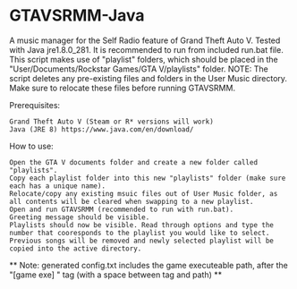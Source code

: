 # GTAVSRMM-Java
A music manager for the Self Radio feature of Grand Theft Auto V. Tested with Java jre1.8.0_281. It is recommended to run from included run.bat file. This script makes use of "playlist" folders, which should be placed in the "User/Documents/Rockstar Games/GTA V/playlists" folder. NOTE: The script deletes any pre-existing files and folders in the User Music directory. Make sure to relocate these files before running GTAVSRMM.

Prerequisites:

    Grand Theft Auto V (Steam or R* versions will work)
    Java (JRE 8) https://www.java.com/en/download/
    
How to use:

    Open the GTA V documents folder and create a new folder called "playlists".
    Copy each playlist folder into this new "playlists" folder (make sure each has a unique name).
    Relocate/copy any existing msuic files out of User Music folder, as all contents will be cleared when swapping to a new playlist.
    Open and run GTAVSRMM (recommended to run with run.bat).
    Greeting message should be visible.
    Playlists should now be visible. Read through options and type the number that cooresponds to the playlist you would like to select.
    Previous songs will be removed and newly selected playlist will be copied into the active directory.

** Note: generated config.txt includes the game executeable path, after the "[game exe] " tag (with a space between tag and path) **
